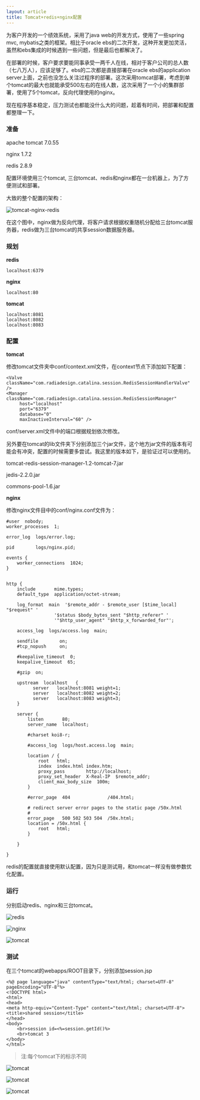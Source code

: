 ```yaml
---
layout: article
title: Tomcat+redis+nginx配置
---
```


为客户开发的一个绩效系统，采用了java web的开发方式，使用了一些spring mvc, mybatis之类的框架。相比于oracle ebs的二次开发，这种开发更加灵活，虽然和ebs集成的时候遇到一些问题，但是最后也都解决了。

在部署的时候，客户要求要能同事承受一两千人在线，相对于客户公司的总人数（七八万人），应该足够了。ebs的二次都是直接部署在oracle ebs的application server上面，之前也没怎么关注过程序的部署。这次采用tomcat部署，考虑到单个tomcat的最大也就能承受500左右的在线人数，这次采用了一个小的集群部署，使用了5个tomcat，反向代理使用的nginx。

现在程序基本稳定，压力测试也都能没什么大的问题，趁着有时间，把部署和配置都整理一下。

### 准备 ###

apache tomcat 7.0.55

nginx 1.7.2

redis 2.8.9

配置环境使用三个tomcat, 三台tomcat、redis和nginx都在一台机器上，为了方便测试和部署。

大致的整个配置的架构：

![tomcat-nginx-redis](/img/tomcat-redis-nginx.png)

在这个图中，nginx做为反向代理，将客户请求根据权重随机分配给三台tomcat服务器，redis做为三台tomcat的共享session数据服务器。

### 规划 ###

**redis**
	
	localhost:6379

**nginx**

	localhost:80

**tomcat**

	localhost:8081
	localhost:8082
	localhost:8083

### 配置 ###

**tomcat**

修改tomcat文件夹中conf/context.xml文件，在context节点下添加如下配置：

	<Valve  className="com.radiadesign.catalina.session.RedisSessionHandlerValve" />
	<Manager className="com.radiadesign.catalina.session.RedisSessionManager"
         host="localhost" 
         port="6379"
         database="0" 
         maxInactiveInterval="60" />

conf/server.xml文件中的端口根据规划依次修改。

另外要在tomcat的lib文件夹下分别添加三个jar文件，这个地方jar文件的版本有可能会有冲突，配置的时候需要多尝试。我这里的版本如下，是验证过可以使用的。

tomcat-redis-session-manager-1.2-tomcat-7.jar

jedis-2.2.0.jar

commons-pool-1.6.jar

**nginx**

修改nginx文件目中的conf/nginx.conf文件为：
	
	#user  nobody;
	worker_processes  1;

	error_log  logs/error.log;

	pid        logs/nginx.pid;

	events {
    	worker_connections  1024;
	}


	http {
    	include       mime.types;
    	default_type  application/octet-stream;

    	log_format  main  '$remote_addr - $remote_user [$time_local] 	"$request" '
                      '$status $body_bytes_sent "$http_referer" '
                      '"$http_user_agent" "$http_x_forwarded_for"';

    	access_log  logs/access.log  main;

    	sendfile        on;
    	#tcp_nopush     on;

    	#keepalive_timeout  0;
    	keepalive_timeout  65;

    	#gzip  on;

		upstream  localhost   {  
              server   localhost:8081 weight=1;  
              server   localhost:8082 weight=2;  
			  server   localhost:8083 weight=3; 
    	}  
	
    	server {
        	listen       80;
        	server_name  localhost;

        	#charset koi8-r;

        	#access_log  logs/host.access.log  main;

        	location / {
            	root   html;
            	index  index.html index.htm;
				proxy_pass        http://localhost;  
           	 	proxy_set_header  X-Real-IP  $remote_addr;  
            	client_max_body_size  100m;  
        	}

        	#error_page  404              /404.html;

        	# redirect server error pages to the static page /50x.html
        	#
        	error_page   500 502 503 504  /50x.html;
        	location = /50x.html {
            	root   html;
        	}

    	}
 
 	}

redis的配置就直接使用默认配置，因为只是测试用，和tomcat一样没有做参数优化配置。

### 运行 ###

分别启动redis、nginx和三台tomcat。

![redis](/img/redis-cluster.jpg)

![nginx](/img/nginx-cluster.jpg)

![tomcat](/img/tomcat-cluster.jpg)

### 测试 ###

在三个tomcat的webapps/ROOT目录下，分别添加session.jsp

    <%@ page language="java" contentType="text/html; charset=UTF-8" pageEncoding="UTF-8"%>
	<!DOCTYPE html>
	<html>
	<head>
	<meta http-equiv="Content-Type" content="text/html; charset=UTF-8">
	<title>shared session</title>
	</head>
	<body>
		<br>session id=<%=session.getId()%>
		<br>tomcat 3
	</body>
	</html>

> 注:每个tomcat下的标示不同

![tomcat](/img/tomcat-1.jpg)

![tomcat](/img/tomcat-2.jpg)

![tomcat](/img/tomcat-3.jpg)

